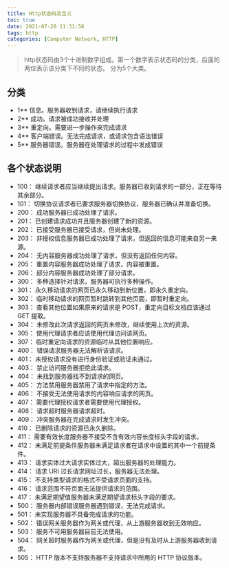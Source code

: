 ```yaml
---
title: Http状态码及含义
toc: true
date: 2021-07-20 11:31:58
tags: http
categories: [Computer Network, HTTP]
---
```


> http状态码由3个十进制数字组成。第一个数字表示状态码的分类，后面的两位表示该分类下不同的状态。
分为5个大类。



## 分类

- 1**	信息。服务器收到请求，请继续执行请求
- 2**	成功。请求被成功接收并处理
- 3**	重定向。需要进一步操作来完成请求
- 4**	客户端错误。无法完成请求，或请求包含语法错误
- 5**	服务器错误。服务器在处理请求的过程中发成错误


## 各个状态说明

- 100： 继续请求者应当继续提出请求。服务器已收到请求的一部分，正在等待其余部分。
- 101： 切换协议请求者已要求服务器切换协议，服务器已确认并准备切换。
- 200： 成功服务器已成功处理了请求。
- 201： 已创建请求成功并且服务器创建了新的资源。
- 202： 已接受服务器已接受请求，但尚未处理。
- 203： 非授权信息服务器已成功处理了请求，但返回的信息可能来自另一来源。
- 204： 无内容服务器成功处理了请求，但没有返回任何内容。
- 205： 重置内容服务器成功处理了请求，内容被重置。
- 206： 部分内容服务器成功处理了部分请求。
- 300： 多种选择针对请求，服务器可执行多种操作。
- 301： 永久移动请求的网页已永久移动到新位置，即永久重定向。
- 302： 临时移动请求的网页暂时跳转到其他页面，即暂时重定向。
- 303： 查看其他位置如果原来的请求是 POST，重定向目标文档应该通过 GET 提取。
- 304： 未修改此次请求返回的网页未修改，继续使用上次的资源。
- 305： 使用代理请求者应该使用代理访问该网页。
- 307： 临时重定向请求的资源临时从其他位置响应。
- 400： 错误请求服务器无法解析该请求。
- 401： 未授权请求没有进行身份验证或验证未通过。
- 403： 禁止访问服务器拒绝此请求。
- 404： 未找到服务器找不到请求的网页。
- 405： 方法禁用服务器禁用了请求中指定的方法。
- 406： 不接受无法使用请求的内容响应请求的网页。
- 407： 需要代理授权请求者需要使用代理授权。
- 408： 请求超时服务器请求超时。
- 409： 冲突服务器在完成请求时发生冲突。
- 410： 已删除请求的资源已永久删除。
- 411： 需要有效长度服务器不接受不含有效内容长度标头字段的请求。
- 412： 未满足前提条件服务器未满足请求者在请求中设置的其中一个前提条件。
- 413： 请求实体过大请求实体过大，超出服务器的处理能力。
- 414： 请求 URI 过长请求网址过长，服务器无法处理。
- 415： 不支持类型请求的格式不受请求页面的支持。
- 416： 请求范围不符页面无法提供请求的范围。
- 417： 未满足期望值服务器未满足期望请求标头字段的要求。
- 500： 服务器内部错误服务器遇到错误，无法完成请求。
- 501： 未实现服务器不具备完成请求的功能。
- 502： 错误网关服务器作为网关或代理，从上游服务器收到无效响应。
- 503： 服务不可用服务器目前无法使用。
- 504： 网关超时服务器作为网关或代理，但是没有及时从上游服务器收到请求。
- 505： HTTP 版本不支持服务器不支持请求中所用的 HTTP 协议版本。
